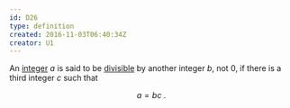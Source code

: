 ```yaml
---
id: D26
type: definition
created: 2016-11-03T06:40:34Z
creator: U1
---
```

An [integer](#integer) $a$ is said to be [divisible](=integer-divisible) by another integer $b$, not $0$, if there is a third integer $c$ such that

$$a=bc\;.$$
